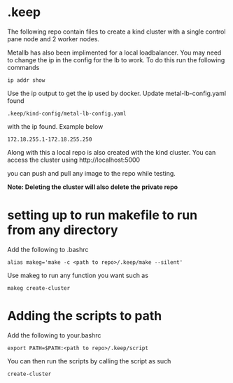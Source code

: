 # .keep

The following repo contain files to create a kind cluster with a single control
pane node and 2 worker nodes.

Metallb has also been implimented for a local loadbalancer. You may need to
change the ip in the config for the lb to work. To do this run the following
commands
```
ip addr show
```
Use the ip output to get the ip used by docker. Update metal-lb-config.yaml
found
```
.keep/kind-config/metal-lb-config.yaml
```
with the ip found. Example below
```
172.18.255.1-172.18.255.250
```

Along with this a local repo is also created with the kind cluster. You can
access the cluster using http://localhost:5000

you can push and pull any image to the repo while testing. 

__Note: Deleting the cluster will also delete the private repo__
# setting up to run makefile to run from any directory

Add the following to .bashrc
```
alias makeg='make -c <path to repo>/.keep/make --silent'
```
Use makeg to run any function you want such as 
```
makeg create-cluster
```

# Adding the scripts to path

Add the following to your.bashrc
```
export PATH=$PATH:<path to repo>/.keep/script
```
You can then run the scripts by calling the script as such
```
create-cluster
```
